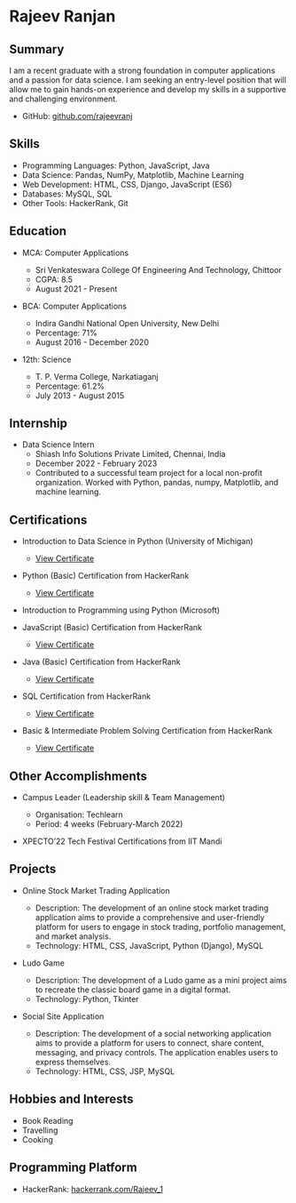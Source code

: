 # Rajeev Ranjan

## Summary
I am a recent graduate with a strong foundation in computer applications and a passion for data science. I am seeking an entry-level position that will allow me to gain hands-on experience and develop my skills in a supportive and challenging environment.

- GitHub: [github.com/rajeevranj](https://github.com/rajeevranj)

## Skills
- Programming Languages: Python, JavaScript, Java
- Data Science: Pandas, NumPy, Matplotlib, Machine Learning
- Web Development: HTML, CSS, Django, JavaScript (ES6)
- Databases: MySQL, SQL
- Other Tools: HackerRank, Git

## Education
- MCA: Computer Applications
  - Sri Venkateswara College Of Engineering And Technology, Chittoor
  - CGPA: 8.5
  - August 2021 - Present

- BCA: Computer Applications
  - Indira Gandhi National Open University, New Delhi
  - Percentage: 71%
  - August 2016 - December 2020

- 12th: Science
  - T. P. Verma College, Narkatiaganj
  - Percentage: 61.2%
  - July 2013 - August 2015
## Internship
- Data Science Intern
  - Shiash Info Solutions Private Limited, Chennai, India
  - December 2022 - February 2023
  - Contributed to a successful team project for a local non-profit organization. Worked with Python, pandas, numpy, Matplotlib, and machine learning.

## Certifications
- Introduction to Data Science in Python (University of Michigan)
  - [View Certificate](https://coursera.org/share/6fb389e58170a33cbbd21d1f7d57bc9c)

- Python (Basic) Certification from HackerRank
  - [View Certificate](https://www.hackerrank.com/certificates/854cc2eaa32b)

- Introduction to Programming using Python (Microsoft)

- JavaScript (Basic) Certification from HackerRank
  - [View Certificate](https://www.hackerrank.com/certificates/20ec0ef27e55)

- Java (Basic) Certification from HackerRank
  - [View Certificate](https://www.hackerrank.com/certificates/137dd3b075c9)

- SQL Certification from HackerRank
  - [View Certificate](https://www.hackerrank.com/certificates/9aa9cd567bde)

- Basic & Intermediate Problem Solving Certification from HackerRank
  - [View Certificate](https://www.hackerrank.com/certificates/fafe94494411)

## Other Accomplishments
- Campus Leader (Leadership skill & Team Management)
  - Organisation: Techlearn
  - Period: 4 weeks (February-March 2022)

- XPECTO’22 Tech Festival Certifications from IIT Mandi

## Projects
- Online Stock Market Trading Application
  - Description: The development of an online stock market trading application aims to provide a comprehensive and user-friendly platform for users to engage in stock trading, portfolio management, and market analysis.
  - Technology: HTML, CSS, JavaScript, Python (Django), MySQL

- Ludo Game
  - Description: The development of a Ludo game as a mini project aims to recreate the classic board game in a digital format.
  - Technology: Python, Tkinter

- Social Site Application
  - Description: The development of a social networking application aims to provide a platform for users to connect, share content, messaging, and privacy controls. The application enables users to express themselves.
  - Technology: HTML, CSS, JSP, MySQL

## Hobbies and Interests
- Book Reading
- Travelling
- Cooking

## Programming Platform
- HackerRank: [hackerrank.com/Rajeev_1](https://www.hackerrank.com/Rajeev_1)
